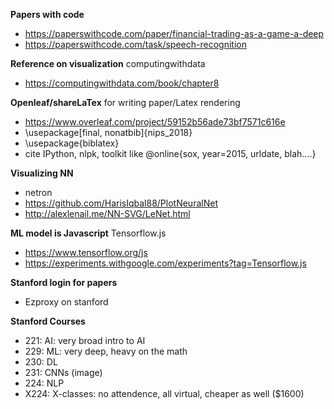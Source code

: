 __Papers with code__
- https://paperswithcode.com/paper/financial-trading-as-a-game-a-deep
- https://paperswithcode.com/task/speech-recognition

__Reference on visualization__
computingwithdata
- https://computingwithdata.com/book/chapter8

__Openleaf/shareLaTex__
for writing paper/Latex rendering
- https://www.overleaf.com/project/59152b56ade73bf7571c616e
- \usepackage[final, nonatbib]{nips_2018}
- \usepackage{biblatex}
- cite IPython, nlpk, toolkit like @online{sox, year=2015, urldate, blah....}

__Visualizing NN__
- netron
- https://github.com/HarisIqbal88/PlotNeuralNet
- http://alexlenail.me/NN-SVG/LeNet.html

__ML model is Javascript__
Tensorflow.js
- https://www.tensorflow.org/js
- https://experiments.withgoogle.com/experiments?tag=Tensorflow.js

__Stanford login for papers__
- Ezproxy on stanford

__Stanford Courses__
- 221: AI: very broad intro to AI
- 229: ML: very deep, heavy on the math
- 230: DL
- 231: CNNs (image)
- 224: NLP
- X224: X-classes: no attendence, all virtual, cheaper as well ($1600)
